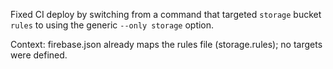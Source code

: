 Fixed CI deploy by switching from a command that targeted `storage` bucket `rules` to using the generic `--only storage` option.

Context: firebase.json already maps the rules file (storage.rules); no targets were defined.
